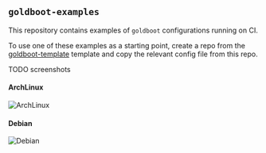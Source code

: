 ## `goldboot-examples`

This repository contains examples of `goldboot` configurations running on CI.

To use one of these examples as a starting point, create a repo from the [goldboot-template](https://github.com/fossable/goldboot-template)
template and copy the relevant config file from this repo.

TODO screenshots

#### ArchLinux

![ArchLinux](https://github.com/fossable/goldboot-examples/workflows/ArchLinux/badge.svg)

#### Debian

![Debian](https://github.com/fossable/goldboot-examples/workflows/Debian/badge.svg)
